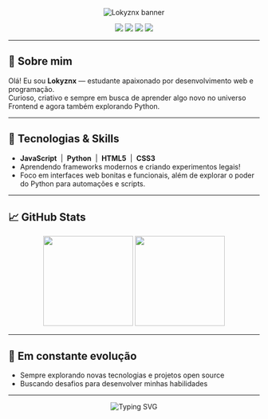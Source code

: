 <!-- Banner/logo de exemplo, troque pelo seu quando quiser -->
<p align="center">
  <img src="https://capsule-render.vercel.app/api?type=waving&color=0:4F8FE9,100:2ECC71&height=200&section=header&text=Lokyznx%20👾&fontSize=48&fontAlignY=40&desc=Student%20%7C%20Web%20Dev%20Enthusiast&descSize=24" alt="Lokyznx banner"/>
</p>

<div align="center">
  <a href="#"><img src="https://img.shields.io/badge/JavaScript-F7DF1E?style=for-the-badge&logo=javascript&logoColor=black"/></a>
  <a href="#"><img src="https://img.shields.io/badge/Python-3776AB?style=for-the-badge&logo=python&logoColor=white"/></a>
  <a href="#"><img src="https://img.shields.io/badge/HTML5-E34F26?style=for-the-badge&logo=html5&logoColor=white"/></a>
  <a href="#"><img src="https://img.shields.io/badge/CSS3-1572B6?style=for-the-badge&logo=css3&logoColor=white"/></a>
</div>

---

## 👋 Sobre mim

Olá! Eu sou **Lokyznx** — estudante apaixonado por desenvolvimento web e programação.<br>
Curioso, criativo e sempre em busca de aprender algo novo no universo Frontend e agora também explorando Python.

---

## 🚀 Tecnologias & Skills

- **JavaScript** &nbsp;|&nbsp; **Python** &nbsp;|&nbsp; **HTML5** &nbsp;|&nbsp; **CSS3**
- Aprendendo frameworks modernos e criando experimentos legais!
- Foco em interfaces web bonitas e funcionais, além de explorar o poder do Python para automações e scripts.

---

## 📈 GitHub Stats

<div align="center">
  <img height="180em" src="https://github-readme-stats.vercel.app/api?username=Lokyznx&show_icons=true&theme=radical"/>
  <img height="180em" src="https://github-readme-stats.vercel.app/api/top-langs/?username=Lokyznx&layout=compact&theme=radical"/>
</div>

---

## 🌱 Em constante evolução

- Sempre explorando novas tecnologias e projetos open source
- Buscando desafios para desenvolver minhas habilidades

---

<p align="center">
  <img src="https://readme-typing-svg.herokuapp.com?font=Fira+Code&weight=700&size=24&pause=1000&color=4F8FE9&center=true&vCenter=true&width=435&lines=Code.+Learn.+Repeat.;Student+%7C+Frontend+Enthusiast;Python+Explorer;Bem-vindo+ao+meu+GitHub!" alt="Typing SVG" />
</p>

<!--
Quer adicionar projetos, redes sociais ou mais detalhes? Só avisar!
-->
